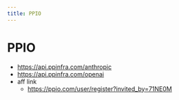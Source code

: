 ```yaml
---
title: PPIO
---
```


# PPIO

- https://api.ppinfra.com/anthropic
- https://api.ppinfra.com/openai
- aff link
  - https://ppio.com/user/register?invited_by=71NE0M
